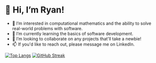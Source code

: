 # 👋 Hi, I’m Ryan!
- 👀 I’m interested in computational mathematics and the ability to solve real-world problems with software.
- 🌱 I’m currently learning the basics of software development.
- 💞️ I’m looking to collaborate on any projects that'll take a newbie!
- 📫 If you'd like to reach out, please message me on LinkedIn.

<!---
ryan-charette/ryan-charette is a ✨ special ✨ repository because its `README.md` (this file) appears on your GitHub profile.
You can click the Preview link to take a look at your changes.
--->

[![Top Langs](https://github-readme-stats.vercel.app/api/top-langs/?username=ryan-charette&langs_count=8&layout=compact)](https://github.com/anuraghazra/github-readme-stats)
[![GitHub Streak](https://github-readme-streak-stats.herokuapp.com/?user=ryan-charette)](https://git.io/streak-stats)
